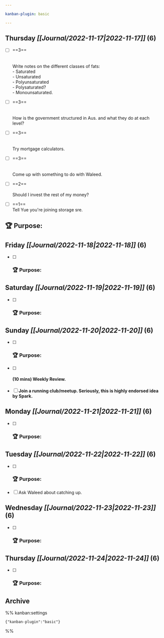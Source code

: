 ```yaml
---

kanban-plugin: basic

---
```


## **Thursday** *[[Journal/2022-11-17|2022-11-17]]* (6)

- [ ] ==3==<br><br><br>Write notes on the different classes of fats:<br>- Saturated<br>- Unsaturated<br>- Polyunsaturated<br>- Polysaturated?<br>- Monounsaturated.
- [ ] ==3==<br><br><br>How is the government structured in Aus. and what they do at each level?
- [ ] ==3==<br><br><br>Try mortgage calculators.
- [ ] ==3==<br><br><br>Come up with something to do with Waleed.
- [ ] ==2==<br><br>Should I invest the rest of my money?
- [ ] ==1==<br>Tell Yue you're joining storage sre.


## **🏆 Purpose**:



## **Friday** *[[Journal/2022-11-18|2022-11-18]]* (6)

- [ ] ### **🏆 Purpose**:


## **Saturday** *[[Journal/2022-11-19|2022-11-19]]* (6)

- [ ] ### **🏆 Purpose**:


## **Sunday** *[[Journal/2022-11-20|2022-11-20]]* (6)

- [ ] ### **🏆 Purpose**:
- [ ] #### **(10 mins)** Weekly Review.
- [ ] **Join a running club/meetup. Seriously, this is highly endorsed idea by Spark.**


## **Monday** *[[Journal/2022-11-21|2022-11-21]]* (6)

- [ ] ### **🏆 Purpose**:


## **Tuesday** *[[Journal/2022-11-22|2022-11-22]]* (6)

- [ ] ### **🏆 Purpose**:
- [ ] Ask Waleed about catching up.


## **Wednesday** *[[Journal/2022-11-23|2022-11-23]]* (6)

- [ ] ### **🏆 Purpose**:


## **Thursday** *[[Journal/2022-11-24|2022-11-24]]* (6)

- [ ] ### **🏆 Purpose**:


## Archive





%% kanban:settings
```
{"kanban-plugin":"basic"}
```
%%